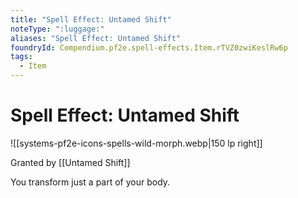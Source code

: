 ```yaml
---
title: "Spell Effect: Untamed Shift"
noteType: ":luggage:"
aliases: "Spell Effect: Untamed Shift"
foundryId: Compendium.pf2e.spell-effects.Item.rTVZ0zwiKeslRw6p
tags:
  - Item
---
```


# Spell Effect: Untamed Shift
![[systems-pf2e-icons-spells-wild-morph.webp|150 lp right]]

Granted by [[Untamed Shift]]

You transform just a part of your body.
